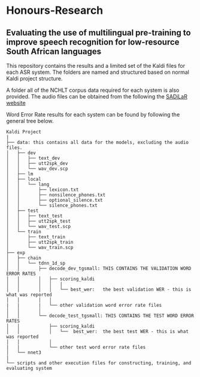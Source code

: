 # Honours-Research

## Evaluating the use of multilingual pre-training to improve speech recognition for low-resource South African languages

This repository contains the results and a limited set of the Kaldi files for each ASR system. The folders are named and structured based on normal Kaldi project structure. 

A folder all of the NCHLT corpus data required for each system is also provided. The audio files can be obtained from the following the [SADiLaR website](https://repo.sadilar.org/discover?query=NCHLT&filtertype=mediaType&filter_relational_operator=equals&filter=Speech)

Word Error Rate results for each system can be found by following the general tree below.

```
Kaldi Project
|
├── data: this contains all data for the models, excluding the audio files.
│   ├── dev
│   │   ├── text_dev
│   │   ├── utt2spk_dev
│   │   └── wav_dev.scp
│   ├── lm
│   ├── local
│   │   └── lang
│   │       ├── lexicon.txt
│   │       ├── nonsilence_phones.txt
│   │       ├── optional_silence.txt
│   │       └── silence_phones.txt
│   ├── test
│   │   ├── text_test
│   │   ├── utt2spk_test
│   │   └── wav_test.scp
│   └── train
│       ├── text_train
│       ├── utt2spk_train
│       └── wav_train.scp
├── exp
│   ├── chain
│   │   └── tdnn_1d_sp
│   │       ├── decode_dev_tgsmall: THIS CONTAINS THE VALIDATION WORD ERROR RATES
│   │       │   ├── scoring_kaldi
│   │       │   │   |
│   │       │   │   └── best_wer:   the best validation WER - this is what was reported
│   │       │   │
|   |       |   └── other validation word error rate files
│   │       │   
│   │       └── decode_test_tgsmall: THIS CONTAINS THE TEST WORD ERROR RATES
│   │           ├── scoring_kaldi
│   │           │   └──  best_wer:  the best test WER - this is what was reported
│   │           │
|   |           └── other test word error rate files
│   └── nnet3
|
└── scripts and other execution files for constructing, training, and evaluating system
```